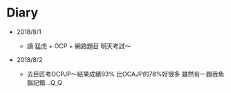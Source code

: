 # Diary

* 2018/8/1
  * 讀 猛虎 + OCP + 網路題目 明天考試～

* 2018/8/2
  * 去巨匠考OCPJP～結果成績93% 比OCAJP的78%好很多 雖然有一題我魚腦記錯...Q_Q
